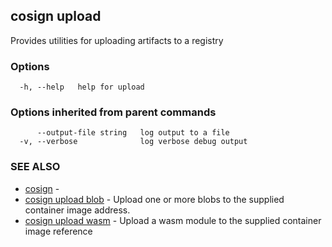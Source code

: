 ## cosign upload

Provides utilities for uploading artifacts to a registry

### Options

```
  -h, --help   help for upload
```

### Options inherited from parent commands

```
      --output-file string   log output to a file
  -v, --verbose              log verbose debug output
```

### SEE ALSO

* [cosign](cosign.md)	 - 
* [cosign upload blob](cosign_upload_blob.md)	 - Upload one or more blobs to the supplied container image address.
* [cosign upload wasm](cosign_upload_wasm.md)	 - Upload a wasm module to the supplied container image reference

